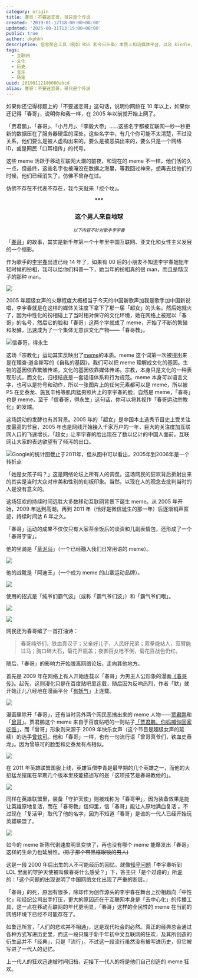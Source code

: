 ```yaml
---
category: origin
title: 春哥：不要迷恋哥，哥只是个传说
created: '2019-01-12T18:00:00+08:00'
updated: '2025-08-31T13:15:00+08:00'
public: true
author: dkphhh
description: 信息聚合工具（例如 RSS 和今日头条）本质上和流媒体平台，以及 kindle，是一类东西。
tags:
  - 互联网
  - 文化
  - 历史
  - 音乐
  - 随笔
uuid: 20190112180000abcd
alias: 春哥：不要迷恋哥，哥只是个传说
---
```


如果你还记得标题上的「不要迷恋哥」这句话，说明你网龄在 10 年以上，如果你还记得「春哥」，说明你和我一样，在 2005 年以前就开始上网了。

「贾君鹏」、「春哥」、「小月月」、「李毅大帝」……这些名字都被互联网一秒一秒更新的数据压在了服务器硬盘的深处，这些名字中，有几个你可能不太清楚，不过没关系，他们要么是被人虚构出来的，要么是被恶搞出来的，要么只是一个网络 ID，或是网民「口耳相传」的代号。

这些 meme 活跃于移动互联网大潮的前夜，和现在的 meme 不一样，他们活的久一点，但最终，这些名字也被淹没在数据之海里，等我回过神来，想再去找他们的时候，他们已经消失了，仿佛不曾存在过。

仿佛不存在不代表不存在，我今天就来「挖个坟」。

<center><b>***</b></center>

<center><h3>这个男人来自地球</h3></center>

<center><small><i>以下内容不针对歌手李宇春</i></small></center>

「[春哥](https://zh.wikipedia.org/wiki/%E6%98%A5%E5%93%A5)」的故事，其实是新千年第一个十年里中国互联网、亚文化和女性主义发展的一个缩影。

作为歌手的[李宇春](https://baike.baidu.com/item/%E6%9D%8E%E5%AE%87%E6%98%A5/80102)出道已经 14 年了，如果有 00 后的小朋友不知道李宇春姐姐年轻时候的扮相，我可以给你们科普一下，她当年的扮相真的很 man，而且是糙汉子的那种 man。

![](http://img1.gtimg.com/0/20/2010/201066_1200x1000_0.jpg)

2005 年超级女声的火爆程度大概相当于今天的中国新歌声加我是歌手加中国新说唱，李宇春就是在这样的媒体关注度下拿下了那一届「超女」的头名。然后她就火了，因为中性化的扮相碰上了当时相对保守的文化环境，她在网络上被冠以「春哥」的名号，然后它的脸和「春哥」这两个字就成了 meme，开始了不断的繁殖和发酵，迅速成为了一个集体无意识文化产物——「春哥教」。

![信春哥，得永生](https://farm3.staticflickr.com/2550/3734489256_06529b30fd_o.jpg)

这场「宗教化」运动其实反映出了[meme](https://zh.wikipedia.org/wiki/%E8%BF%B7%E5%9B%A0)的本质。meme 这个词第一次被提出来是在理查·道金斯写的《自私的基因》，我们可以把 meme 理解成文化的基因。生物的基因依靠繁殖传递，文化的基因依靠媒体传递。宗教，本身只是文化的一种表现形式，而文化，归根结底是一套话语体系和行为规范。meme 本身可以语言文字，也可以是符号和动作，所以一张图片上的任何元素都可以是 meme，所以被 PS 在史泰龙、施瓦辛格等肌肉猛男照片上的李宇春的脸，自然是 meme，「春哥」也是 meme，至于「信春哥，得永生」这句话，你可以将其视作「春哥运动宗教化」的发端。

这场运动的发酵也有其背景。2005 年的「超女」是中国本土选秀节目史上受关注度最高的节目，2005 年也是网线开始接入千家万户的一年，巨大的关注度加互联网人口的飞速增长。「超女」让李宇春的脸出现在了数以亿计的中国人面前。互联网让大家的表达欲望有了倾泻的出口。

![Google的统计图截止于2011年，但从图中可以看出，2005年到2006年是一个转折点](https://i.loli.net/2019/01/12/5c39dc39e2236.png)

「她是女孩子吗？」这是网络论坛上所有人的调侃。这场网民的狂欢背后折射出来的其实是当时大众对审美和性别的刻板印象。当然，以现在人的观念去批判当时的人是没有意义的。

这场狂欢的持续时间远胜大多数移动互联网背景下诞生 meme。从 2005 年开始，2009 年达到高潮，再到 2011 年（恰好是微信诞生的那一年）后逐渐销声匿迹，持续时间达 6 年之久。

「春哥」运动的成果不仅仅只有大家茶余饭后的谈资和几副表情包，还形成了一个「春哥宇宙」。

他的坐骑是「[草泥马](https://zh.wikipedia.org/zh-hans/%E8%8D%89%E6%B3%A5%E9%A9%AC)」（一个已经融入我们日常用语的 meme）。

![](http://4.bp.blogspot.com/_mUkeI_8aQn0/Sm7wUt5pw5I/AAAAAAAAACU/XG8VNB89_94/s400/chunge.jpg)

他的战靴是「阿迪王」（一个成为 meme 的山寨运动品牌）。

![](http://img06.taobaocdn.com/imgextra/i6/14977963/T2eN8bXb8bXXXXXXXX_!!14977963.jpg)

使用的招式是「纯爷们霸气波」（或称「霸气爷们波」）和「霸气爷们眼」。

![](http://files.57gif.com/webgif/0/8/86/bc8d1ae0343d45ec080ddc8db3f1b.gif)

![](https://farm3.staticflickr.com/2568/3734489450_f88b2298c9_o.gif)

网民还为春哥编了一首打油诗：

> 春哥纯爷们，铁血真汉子；父亲好儿子，人民好兄弟；双拳能站人，双臂能过马；胸口碎大石，菊花开瓶盖；夜御百女枪不倒，菊花百战色仍红。

随后，「春哥」的影响力开始脱离网络论坛，走向其他地方。

首先是 2009 年在网络上有人开始连载以「春哥」为男主人公形象的漫画[《春哥传》](http://m.u17.com/c/2144.html)。起先，这则漫化只是在百度贴吧里连载，随后因为反响热烈，作者「默」就开始正儿八经地在漫画平台「[有妖气](http://www.u17.com/comic/2144.html)」上连载。

![](http://img.taian.com/forum/month_0907/090723152759dfd5d73f3a8f2c.jpg)

漫画里除开「春哥」，还有当时另外两个网民恶搞出来的 meme 人物——[贾君鹏](https://zh.wikipedia.org/zh-hans/%E8%B4%BE%E5%90%9B%E9%B9%8F%E4%BA%8B%E4%BB%B6)和「[曾哥](http://www.baike.com/wiki/%E6%9B%BE%E5%93%A5)」。贾君鹏这个 meme 来自于百度贴吧的一则帖子[「贾君鹏，你妈喊你回家吃饭」](https://tieba.baidu.com/f?kz=610537635&red_tag=1913359663)，而「曾哥」形象则来源于 2009 年快乐女声（这个节目是超级女声的延续）的选手[曾轶可](https://zh.wikipedia.org/wiki/%E6%9B%BE%E8%BD%B6%E5%8F%AF#%E7%A7%B0%E5%91%BC%E6%81%B6%E6%90%9E)。他和「春哥」一样，也有一句流行语「曾哥真爷们，铁血史泰龙」。因为曾轶可的脸型和史泰龙有点相似。

![](https://www.sinaimg.cn/IT/cr/2009/0729/2783877016.jpg)

在 2011 年英雄联盟国服上线，英雄盲僧李青是最早期的几个英雄之一，而他的大招猛龙摆尾在早期几个版本里技能描述写的是「这项技艺是春哥教他的」。

![](http://img.nga.178.com/attachments/mon_201702/19/-39t2Q2g-d15gK1vT1kShm-39.png)

同样在英雄联盟里，装备「守护天使」则被戏称为「春哥甲」，因为装备效果是能让英雄原地复活，而在「春哥教」信仰里，信「春哥」能让人原地满血复活 。不过现在「复活甲」取代了他的名字，因为不知道「春哥」是谁的一代人已经开始玩英雄联盟了。

![](http://www.gaoxiaotu.cn/uploads/allimg/121103/1-121103204238.gif)

如今的 meme 新陈代谢速度明显变快了，再也没有哪个 meme 能爆发出「春哥」这样的生命力也延展性。~~(除了那个带黑框眼镜的男人)~~

这是一段 2000 年后出生的人不可能经历的回忆。就像[知乎问题](https://www.zhihu.com/question/289686957)「李宇春听到 LOL 里面的守护天使被叫做春哥什么感受？」下，答主只「是个过路的」所[说](https://www.zhihu.com/question/289686957/answer/470895217)的：「这个问题的出现说明了中国网络文化出现了严重的断层。」

「春哥」的死，原因有很多，除却作为创作源头的李宇春在舞台上扮相趋向「中性化」和经纪公司出手打压，更大的原因还在于互联网本身是「去中心化」的传播工具，这一点在移动互联网的年代更明显，「春哥」这样的全民性的 meme 在当前的网络环境下已经不可能存在了。

如鲁迅所言，「人们的悲欢并不相通」，这是现代社会的必然。真正的经典总会通过各种方式写进历史里，而这一段只属于新千年初中文互联网的狂欢，及其所创造的衍生品并不「经典」，只是「流行」。不过这一段流行虽然没有被写进历史，但它被写进了一代人的记忆。

上一代人的狂欢迅速被时间归档，迎接下一代人的将是他们自己创造的 meme 狂欢。
